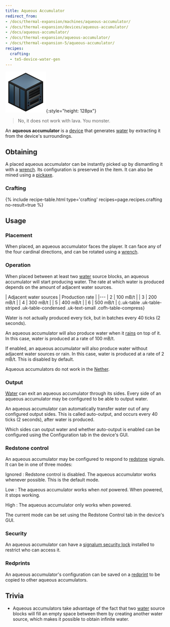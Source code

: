 ```yaml
---
title: Aqueous Accumulator
redirect_from:
- /docs/thermal-expansion/machines/aqueous-accumulator/
- /docs/thermal-expansion/devices/aqueous-accumulator/
- /docs/aqueous-accumulator/
- /docs/thermal-expansion/aqueous-accumulator/
- /docs/thermal-expansion-5/aqueous-accumulator/
recipes:
  crafting:
  - te5-device-water-gen
---
```


![Aqueous accumulator](/assets/images/thermal-expansion-5/aqueous-accumulator.png){:style="height: 128px"}

> No, it does not work with lava. You monster.


An **aqueous accumulator** is a [device](/docs/1.12/thermal-expansion-5/devices/) that generates
[water](https://minecraft.gamepedia.com/Water) by extracting it from the
device's surroundings.


Obtaining
---------

A placed aqueous accumulator can be instantly picked up by dismantling it with a
[wrench](/docs/1.12/wrenches/). Its configuration is preserved in the item. It can
also be mined using a [pickaxe](https://minecraft.gamepedia.com/Pickaxe).

### Crafting
{% include recipe-table.html type='crafting' recipes=page.recipes.crafting no-result=true %}


Usage
-----

### Placement
When placed, an aqueous accumulator faces the player. It can face any of the
four cardinal directions, and can be rotated using a [wrench](/docs/1.12/wrenches/).

### Operation
When placed between at least two [water](https://minecraft.gamepedia.com/Water)
source blocks, an aqueous accumulator will start producing water. The rate at
which water is produced depends on the amount of adjacent water sources.

| Adjacent water sources | Production rate |
|---
| 2 | 100 mB/t |
| 3 | 200 mB/t |
| 4 | 300 mB/t |
| 5 | 400 mB/t |
| 6 | 500 mB/t |
{:.uk-table .uk-table-striped .uk-table-condensed .uk-text-small .cofh-table-compress}

Water is not actually produced every tick, but in batches every 40 ticks (2
seconds).

An aqueous accumulator will also produce water when it
[rains](https://minecraft.gamepedia.com/Rain) on top of it. In this case, water
is produced at a rate of 100 mB/t.

If enabled, an aqueous accumulator will also produce water without adjacent
water sources or rain. In this case, water is produced at a rate of 2 mB/t. This
is disabled by default.

Aqueous accumulators do not work in the
[Nether](https://minecraft.gamepedia.com/The_Nether).

### Output
[Water](https://minecraft.gamepedia.com/Water) can exit an aqueous accumulator
through its sides. Every side of an aqueous accumulator may be configured to be
able to output water.

An aqueous accumulator can automatically transfer water out of any configured
output sides. This is called auto-output, and occurs every 40 ticks (2 seconds),
after water is produced.

Which sides can output water and whether auto-output is enabled can be
configured using the Configuration tab in the device's GUI.

### Redstone control
An aqueous accumulator may be configured to respond to
[redstone](https://minecraft.gamepedia.com/Redstone) signals. It can be in one
of three modes:

Ignored
: Redstone control is disabled. The aqueous accumulator works whenever possible.
This is the default mode.

Low
: The aqueous accumulator works when *not* powered. When powered, it stops
working.

High
: The aqueous accumulator only works when powered.

The current mode can be set using the Redstone Control tab in the device's GUI.

### Security
An aqueous accumulator can have a [signalum security
lock](/docs/1.12/thermal-foundation-2/signalum-security-lock/) installed to restrict who can access it.

### Redprints
An aqueous accumulator's configuration can be saved on a
[redprint](/docs/1.12/thermal-foundation-2/redprint/) to be copied to other aqueous accumulators.


Trivia
------

* Aqueous accumulators take advantage of the fact that two
  [water](https://minecraft.gamepedia.com/Water) source blocks will fill an
  empty space between them by creating another water source, which makes it
  possible to obtain infinite water.
